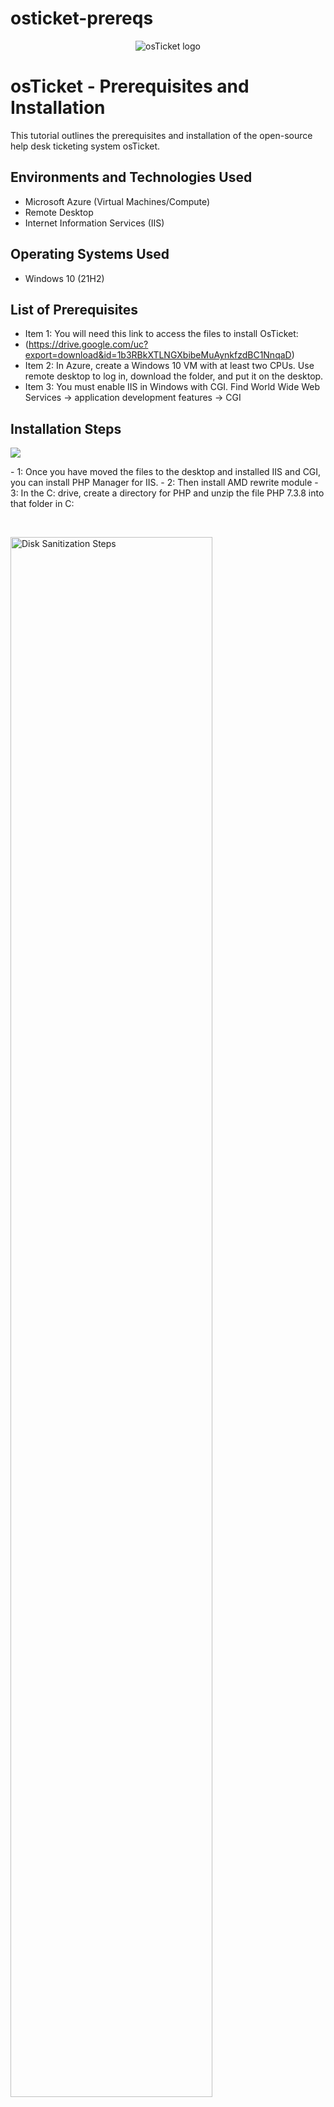 # osticket-prereqs
<p align="center">
<img src="https://i.imgur.com/Clzj7Xs.png" alt="osTicket logo"/>
</p>

<h1>osTicket - Prerequisites and Installation</h1>
This tutorial outlines the prerequisites and installation of the open-source help desk ticketing system osTicket.<br />


<h2>Environments and Technologies Used</h2>

- Microsoft Azure (Virtual Machines/Compute)
- Remote Desktop
- Internet Information Services (IIS)

<h2>Operating Systems Used </h2>

- Windows 10</b> (21H2)

<h2>List of Prerequisites</h2>

- Item 1: You will need this link to access the files to install OsTicket:
-  (https://drive.google.com/uc?export=download&id=1b3RBkXTLNGXbibeMuAynkfzdBC1NnqaD) 
- Item 2: In Azure, create a Windows 10 VM with at least two CPUs. Use remote desktop to log in, download the folder, and put it on the desktop.  
- Item 3: You must enable IIS in Windows with CGI. Find World Wide Web Services -> application development features -> CGI 

<h2>Installation Steps</h2>

<p>
<img src="![Screenshot 2024-11-16 095133](https://github.com/user-attachments/assets/b3f57e9d-8a0e-4172-a44f-ea8ddd9952a5)"/>
</p>
<p>
- 1: Once you have moved the files to the desktop and installed IIS and CGI, you can install PHP Manager for IIS.
- 2: Then install AMD rewrite module 
- 3: In the C: drive, create a directory for PHP and unzip the file PHP 7.3.8 into that folder in C: 
</p>
<br />

<p>
<img src="https://i.imgur.com/DJmEXEB.png" height="80%" width="80%" alt="Disk Sanitization Steps"/>
</p>
<p>
Lorem ipsum dolor sit amet, consectetur adipiscing elit, sed do eiusmod tempor incididunt ut labore et dolore magna aliqua. Ut enim ad minim veniam, quis nostrud exercitation ullamco laboris nisi ut aliquip ex ea commodo consequat. Duis aute irure dolor in reprehenderit in voluptate velit esse cillum dolore eu fugiat nulla pariatur.
</p>
<br />

<p>
<img src="https://i.imgur.com/DJmEXEB.png" height="80%" width="80%" alt="Disk Sanitization Steps"/>
</p>
<p>
Lorem ipsum dolor sit amet, consectetur adipiscing elit, sed do eiusmod tempor incididunt ut labore et dolore magna aliqua. Ut enim ad minim veniam, quis nostrud exercitation ullamco laboris nisi ut aliquip ex ea commodo consequat. Duis aute irure dolor in reprehenderit in voluptate velit esse cillum dolore eu fugiat nulla pariatur.
</p>
<br />
